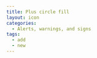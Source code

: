 ```yaml
---
title: Plus circle fill
layout: icon
categories:
  - Alerts, warnings, and signs
tags:
  - add
  - new
---
```


